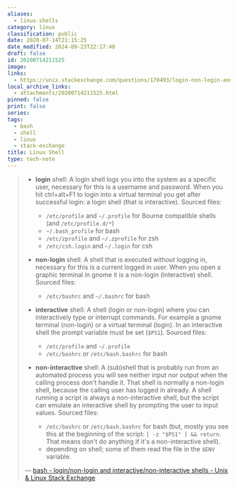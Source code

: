 ```yaml
---
aliases:
  - linux-shells
category: linux
classification: public
date: 2020-07-14T21:15:25
date_modified: 2024-09-23T22:17:48
draft: false
id: 20200714211525
image: 
links:
  - https://unix.stackexchange.com/questions/170493/login-non-login-and-interactive-non-interactive-shells/170499#170499
local_archive_links:
  - attachments/20200714211525.html
pinned: false
print: false
series: 
tags:
  - bash
  - shell
  - linux
  - stack-exchange
title: Linux Shell
type: tech-note
---
```


> - **login** shell: A login shell logs you into the system as a specific user, necessary for this is a username and password. When you hit ctrl+alt+F1 to login into a virtual terminal you get after successful login: a login shell (that is interactive). Sourced files:
>     
>     - `/etc/profile` and `~/.profile` for Bourne compatible shells (and `/etc/profile.d/*`)
>     - `~/.bash_profile` for bash
>     - `/etc/zprofile` and `~/.zprofile` for zsh
>     - `/etc/csh.login` and `~/.login` for csh
> - **non-login** shell: A shell that is executed without logging in, necessary for this is a current logged in user. When you open a graphic terminal in gnome it is a non-login (interactive) shell. Sourced files:
>     
>     - `/etc/bashrc` and `~/.bashrc` for bash
> - **interactive** shell: A shell (login or non-login) where you can interactively type or interrupt commands. For example a gnome terminal (non-login) or a virtual terminal (login). In an interactive shell the prompt variable must be set (`$PS1`). Sourced files:
>     
>     - `/etc/profile` and `~/.profile`
>     - `/etc/bashrc` or `/etc/bash.bashrc` for bash
> - **non-interactive** shell: A (sub)shell that is probably run from an automated process you will see neither input nor output when the calling process don't handle it. That shell is normally a non-login shell, because the calling user has logged in already. A shell running a script is always a non-interactive shell, but the script can emulate an interactive shell by prompting the user to input values. Sourced files:
>     
>     - `/etc/bashrc` or `/etc/bash.bashrc` for bash (but, mostly you see this at the beginning of the script: `[ -z "$PS1" ] && return`. That means don't do anything if it's a non-interactive shell).
>     - depending on shell; some of them read the file in the `$ENV` variable.
>
> — [bash - login/non-login and interactive/non-interactive shells - Unix & Linux Stack Exchange](https://unix.stackexchange.com/questions/170493/login-non-login-and-interactive-non-interactive-shells/170499#170499)

